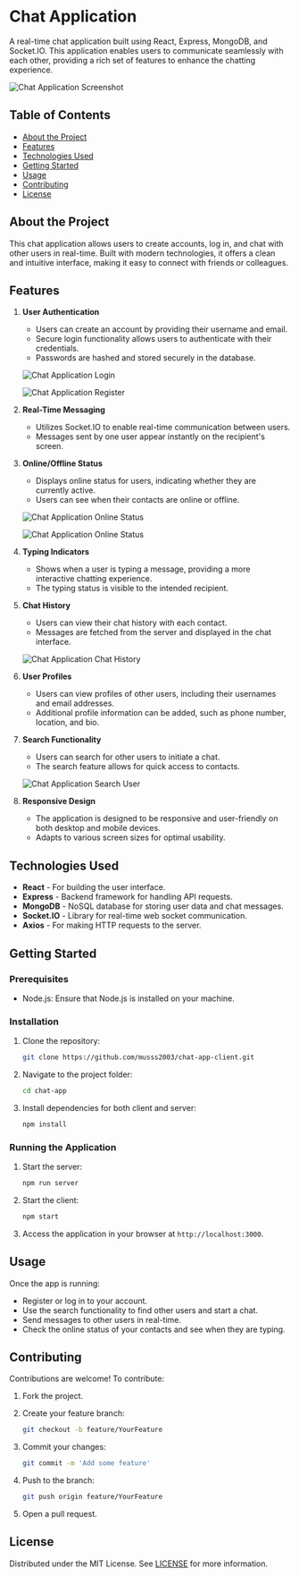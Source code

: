 # Chat Application

A real-time chat application built using React, Express, MongoDB, and Socket.IO. This application enables users to communicate seamlessly with each other, providing a rich set of features to enhance the chatting experience.

![Chat Application Screenshot](src/assets/main_page.png)


## Table of Contents
- [About the Project](#about-the-project)
- [Features](#features)
- [Technologies Used](#technologies-used)
- [Getting Started](#getting-started)
- [Usage](#usage)
- [Contributing](#contributing)
- [License](#license)

## About the Project
This chat application allows users to create accounts, log in, and chat with other users in real-time. Built with modern technologies, it offers a clean and intuitive interface, making it easy to connect with friends or colleagues.

## Features
1. **User Authentication**
   - Users can create an account by providing their username and email.
   - Secure login functionality allows users to authenticate with their credentials.
   - Passwords are hashed and stored securely in the database.

   ![Chat Application Login](src/assets/login_page.png)

   ![Chat Application Register](src/assets/register_page.png)

2. **Real-Time Messaging**
   - Utilizes Socket.IO to enable real-time communication between users.
   - Messages sent by one user appear instantly on the recipient's screen.

3. **Online/Offline Status**
   - Displays online status for users, indicating whether they are currently active.
   - Users can see when their contacts are online or offline.

   ![Chat Application Online Status](src/assets/online_status_1.png)

   ![Chat Application Online Status](src/assets/online_status_2.png)

4. **Typing Indicators**
   - Shows when a user is typing a message, providing a more interactive chatting experience.
   - The typing status is visible to the intended recipient.

5. **Chat History**
   - Users can view their chat history with each contact.
   - Messages are fetched from the server and displayed in the chat interface.

   ![Chat Application Chat History](src/assets/chat_history.png)

6. **User Profiles**
   - Users can view profiles of other users, including their usernames and email addresses.
   - Additional profile information can be added, such as phone number, location, and bio.

7. **Search Functionality**
   - Users can search for other users to initiate a chat.
   - The search feature allows for quick access to contacts.

   ![Chat Application Search User](src/assets/search_user.png)

8. **Responsive Design**
   - The application is designed to be responsive and user-friendly on both desktop and mobile devices.
   - Adapts to various screen sizes for optimal usability.

## Technologies Used
- **React** - For building the user interface.
- **Express** - Backend framework for handling API requests.
- **MongoDB** - NoSQL database for storing user data and chat messages.
- **Socket.IO** - Library for real-time web socket communication.
- **Axios** - For making HTTP requests to the server.

## Getting Started

### Prerequisites
- Node.js: Ensure that Node.js is installed on your machine.

### Installation
1. Clone the repository:
    ```bash
    git clone https://github.com/musss2003/chat-app-client.git
    ```

2. Navigate to the project folder:
    ```bash
    cd chat-app
    ```

3. Install dependencies for both client and server:
    ```bash
    npm install
    ```

### Running the Application
1. Start the server:
    ```bash
    npm run server
    ```

2. Start the client:
    ```bash
    npm start
    ```

3. Access the application in your browser at `http://localhost:3000`.

## Usage
Once the app is running:
- Register or log in to your account.
- Use the search functionality to find other users and start a chat.
- Send messages to other users in real-time.
- Check the online status of your contacts and see when they are typing.

## Contributing
Contributions are welcome! To contribute:
1. Fork the project.
2. Create your feature branch:
    ```bash
    git checkout -b feature/YourFeature
    ```

3. Commit your changes:
    ```bash
    git commit -m 'Add some feature'
    ```

4. Push to the branch:
    ```bash
    git push origin feature/YourFeature
    ```

5. Open a pull request.

## License
Distributed under the MIT License. See [LICENSE](LICENSE) for more information.
